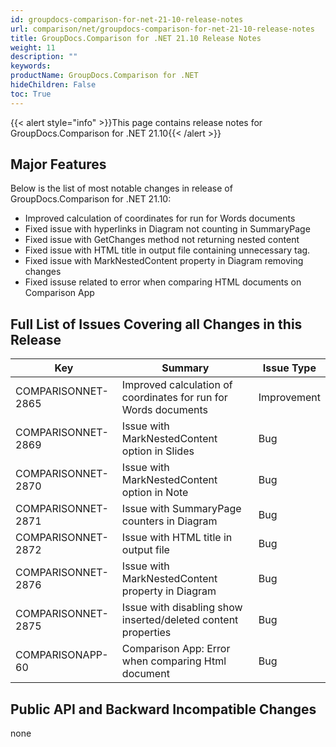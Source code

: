 ```yaml
---
id: groupdocs-comparison-for-net-21-10-release-notes
url: comparison/net/groupdocs-comparison-for-net-21-10-release-notes
title: GroupDocs.Comparison for .NET 21.10 Release Notes
weight: 11
description: ""
keywords:
productName: GroupDocs.Comparison for .NET
hideChildren: False
toc: True
---
```


{{< alert style="info" >}}This page contains release notes for GroupDocs.Comparison for .NET 21.10{{< /alert >}}

## Major Features

Below is the list of most notable changes in release of GroupDocs.Comparison for .NET 21.10:

- Improved calculation of coordinates for run for Words documents
- Fixed issue with hyperlinks in Diagram not counting in SummaryPage
- Fixed issue with GetChanges method not returning nested content
- Fixed issue with HTML title in output file containing unnecessary <span> tag.
- Fixed issue with MarkNestedContent property in Diagram removing changes
- Fixed issuse related to error when comparing HTML documents on Comparison App

## Full List of Issues Covering all Changes in this Release

| Key                | Summary                                                         | Issue Type  |
| ------------------ | --------------------------------------------------------------- | ----------- |
| COMPARISONNET-2865 | Improved calculation of coordinates for run for Words documents | Improvement |
| COMPARISONNET-2869 | Issue with MarkNestedContent option in Slides                   | Bug         |
| COMPARISONNET-2870 | Issue with MarkNestedContent option in Note                     | Bug         |
| COMPARISONNET-2871 | Issue with SummaryPage counters in Diagram                      | Bug         |
| COMPARISONNET-2872 | Issue with HTML title in output file                            | Bug         |
| COMPARISONNET-2876 | Issue with MarkNestedContent property in Diagram                | Bug         |
| COMPARISONNET-2875 | Issue with disabling show inserted/deleted content properties   | Bug         |
| COMPARISONAPP-60   | Comparison App: Error when comparing Html document              | Bug         |

## Public API and Backward Incompatible Changes

none
